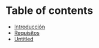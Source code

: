 # Table of contents

* [Introducción](README.md)
* [Requisitos](untitled-1.md)
* [Untitled](untitled.md)

